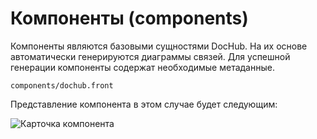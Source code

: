 # Компоненты (components)
Компоненты являются базовыми сущностями DocHub. На их основе автоматически генерируются диаграммы связей.
Для успешной генерации компоненты содержат необходимые метаданные.

```code-frame
components/dochub.front
```

Представление компонента в этом случае будет следующим:

![Карточка компонента](@component/dochub.front)
